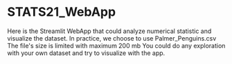 # STATS21_WebApp
Here is the Streamlit WebApp that could analyze numerical statistic and visualize the dataset. In practice, we choose to use Palmer_Penguins.csv
The file's size is limited with maximum 200 mb
You could do any exploration with your own dataset and try to visualize with the app.
